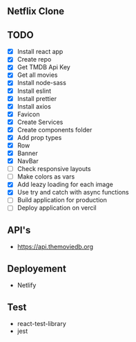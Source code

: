 ## Netflix Clone

## TODO
* [x] Install react app
* [x] Create repo
* [x] Get TMDB Api Key
* [x] Get all movies
* [x] Install node-sass
* [x] Install eslint
* [x] Install prettier
* [x] Install axios
* [x] Favicon
* [x] Create Services
* [x] Create components folder
* [x] Add prop types
* [x] Row
* [x] Banner
* [x] NavBar
* [ ] Check responsive layouts
* [ ] Make colors as vars
* [x] Add leazy loading for each image
* [x] Use try and catch with async functions
* [ ] Build application for production
* [ ] Deploy application on vercil

## API's
* https://api.themoviedb.org

## Deployement
* Netlify

## Test
* react-test-library
* jest
